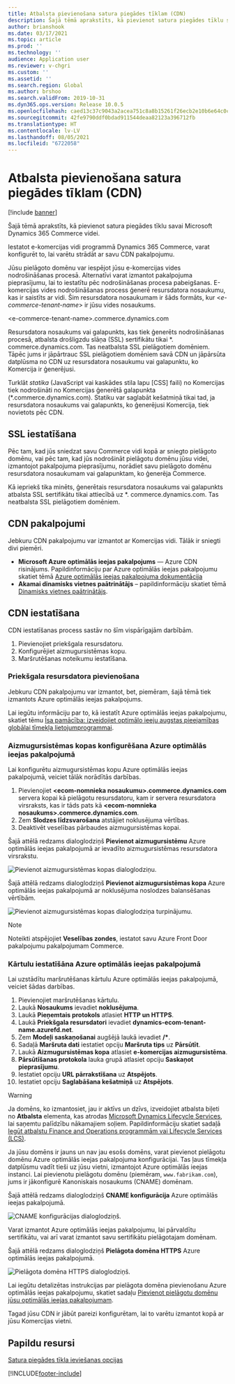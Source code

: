 ```yaml
---
title: Atbalsta pievienošana satura piegādes tīklam (CDN)
description: Šajā tēmā aprakstīts, kā pievienot satura piegādes tīklu savai Microsoft Dynamics 365 Commerce videi.
author: brianshook
ms.date: 03/17/2021
ms.topic: article
ms.prod: ''
ms.technology: ''
audience: Application user
ms.reviewer: v-chgri
ms.custom: ''
ms.assetid: ''
ms.search.region: Global
ms.author: brshoo
ms.search.validFrom: 2019-10-31
ms.dyn365.ops.version: Release 10.0.5
ms.openlocfilehash: caed13c37c9043a2acea751c8a8b15261f26ecb2e10b6e64c0ce50f6ce9a68de
ms.sourcegitcommit: 42fe9790ddf0bdad911544deaa82123a396712fb
ms.translationtype: HT
ms.contentlocale: lv-LV
ms.lasthandoff: 08/05/2021
ms.locfileid: "6722058"
---
```

# <a name="add-support-for-a-content-delivery-network-cdn"></a>Atbalsta pievienošana satura piegādes tīklam (CDN)

[!include [banner](includes/banner.md)]

Šajā tēmā aprakstīts, kā pievienot satura piegādes tīklu savai Microsoft Dynamics 365 Commerce videi.

Iestatot e-komercijas vidi programmā Dynamics 365 Commerce, varat konfigurēt to, lai varētu strādāt ar savu CDN pakalpojumu. 

Jūsu pielāgoto domēnu var iespējot jūsu e-komercijas vides nodrošināšanas procesā. Alternatīvi varat izmantot pakalpojuma pieprasījumu, lai to iestatītu pēc nodrošināšanas procesa pabeigšanas. E-komercijas vides nodrošināšanas process ģenerē resursdatora nosaukumu, kas ir saistīts ar vidi. Šim resursdatora nosaukumam ir šāds formāts, kur \<*e-commerce-tenant-name*\> ir jūsu vides nosaukums.

&lt;e-commerce-tenant-name&gt;.commerce.dynamics.com

Resursdatora nosaukums vai galapunkts, kas tiek ģenerēts nodrošināšanas procesā, atbalsta drošligzdu slāņa (SSL) sertifikātu tikai \*. commerce.dynamics.com. Tas neatbalsta SSL pielāgotiem domēniem. Tāpēc jums ir jāpārtrauc SSL pielāgotiem domēniem savā CDN un jāpārsūta datplūsma no CDN uz resursdatora nosaukumu vai galapunktu, ko Komercija ir ģenerējusi. 

Turklāt *statika* (JavaScript vai kaskādes stila lapu \[CSS\] faili) no Komercijas tiek nodrošināti no Komercijas ģenerētā galapunkta (\*.commerce.dynamics.com). Statiku var saglabāt kešatmiņā tikai tad, ja resursdatora nosaukums vai galapunkts, ko ģenerējusi Komercija, tiek novietots pēc CDN.

## <a name="set-up-ssl"></a>SSL iestatīšana

Pēc tam, kad jūs sniedzat savu Commerce vidi kopā ar sniegto pielāgoto domēnu, vai pēc tam, kad jūs nodrošināt pielāgotu domēnu jūsu videi, izmantojot pakalpojuma pieprasījumu, norādiet savu pielāgoto domēnu resursdatora nosaukumam vai galapunktam, ko ģenerēja Commerce.

Kā iepriekš tika minēts, ģenerētais resursdatora nosaukums vai galapunkts atbalsta SSL sertifikātu tikai attiecībā uz \*. commerce.dynamics.com. Tas neatbalsta SSL pielāgotiem domēniem.

## <a name="cdn-services"></a>CDN pakalpojumi

Jebkuru CDN pakalpojumu var izmantot ar Komercijas vidi. Tālāk ir sniegti divi piemēri.

- **Microsoft Azure optimālās ieejas pakalpojums** — Azure CDN risinājums. Papildinformāciju par Azure optimālās ieejas pakalpojumu skatiet tēmā [Azure optimālās ieejas pakalpojuma dokumentācija](/azure/frontdoor/)
- **Akamai dinamisks vietnes paātrinātājs** – papildinformāciju skatiet tēmā [Dinamisks vietnes paātrinātājs](https://www.akamai.com/us/en/products/performance/dynamic-site-accelerator.jsp).

## <a name="cdn-setup"></a>CDN iestatīšana

CDN iestatīšanas process sastāv no šīm vispārīgajām darbībām.

1. Pievienojiet priekšgala resursdatoru.
1. Konfigurējiet aizmugursistēmas kopu.
1. Maršrutēšanas noteikumu iestatīšana.

### <a name="add-a-front-end-host"></a>Priekšgala resursdatora pievienošana

Jebkuru CDN pakalpojumu var izmantot, bet, piemēram, šajā tēmā tiek izmantots Azure optimālās ieejas pakalpojums. 

Lai iegūtu informāciju par to, kā iestatīt Azure optimālās ieejas pakalpojumu, skatiet tēmu [Īsa pamācība: izveidojiet optimālo ieeju augstas pieejamības globālai tīmekļa lietojumprogrammai](/azure/frontdoor/quickstart-create-front-door).

### <a name="configure-a-backend-pool-in-azure-front-door-service"></a>Aizmugursistēmas kopas konfigurēšana Azure optimālās ieejas pakalpojumā

Lai konfigurētu aizmugursistēmas kopu Azure optimālās ieejas pakalpojumā, veiciet tālāk norādītās darbības.

1. Pievienojiet **&lt;ecom-nomnieka nosaukumu&gt;.commerce.dynamics.com** servera kopai kā pielāgotu resursdatoru, kam ir servera resursdatora virsraksts, kas ir tāds pats kā **&lt;ecom-nomnieka nosaukums&gt;.commerce.dynamics.com**.
1. Zem **Slodzes līdzsvarošana** atstājiet noklusējuma vērtības.
1. Deaktivēt veselības pārbaudes aizmugursistēmas kopai.

Šajā attēlā redzams dialoglodziņš **Pievienot aizmugursistēmu** Azure optimālās ieejas pakalpojumā ar ievadīto aizmugursistēmas resursdatora virsrakstu.

![Pievienot aizmugursistēmas kopas dialoglodziņu.](./media/CDN_BackendPool.png)

Šajā attēlā redzams dialoglodziņš **Pievienot aizmugursistēmas kopa** Azure optimālās ieejas pakalpojumā ar noklusējuma noslodzes balansēšanas vērtībām.

![Pievienot aizmugursistēmas kopas dialoglodziņa turpinājumu.](./media/CDN_BackendPool_2.png)

> [!NOTE]
> Noteikti atspējojiet **Veselības zondes**, iestatot savu Azure Front Door pakalpojumu pakalpojumam Commerce.


### <a name="set-up-rules-in-azure-front-door-service"></a>Kārtulu iestatīšāna Azure optimālās ieejas pakalpojumā

Lai uzstādītu maršrutēšanas kārtulu Azure optimālās ieejas pakalpojumā, veiciet šādas darbības.

1. Pievienojiet maršrutēšanas kārtulu.
1. Laukā **Nosaukums** ievadiet **noklusējuma**.
1. Laukā **Pieņemtais protokols** atlasiet **HTTP un HTTPS**.
1. Laukā **Priekšgala resursdatori** ievadiet **dynamics-ecom-tenant-name.azurefd.net**.
1. Zem **Modeļi saskaņošanai** augšējā laukā ievadiet **/\***.
1. Sadaļā **Maršruta dati** iestatiet opciju **Maršruta tips** uz **Pārsūtīt**.
1. Laukā **Aizmugursistēmas kopa** atlasiet **e-komercijas aizmugursistēma**.
1. **Pārsūtīšanas protokola** lauka grupā atlasiet opciju **Saskaņot pieprasījumu**. 
1. Iestatiet opciju **URL pārrakstīšana** uz **Atspējots**.
1. Iestatiet opciju **Saglabāšana kešatmiņā** uz **Atspējots**.


> [!WARNING]
> Ja domēns, ko izmantosiet, jau ir aktīvs un dzīvs, izveidojiet atbalsta biļeti no **Atbalsta** elementa, kas atrodas [Microsoft Dynamics Lifecycle Services](https://lcs.dynamics.com/), lai saņemtu palīdzību nākamajiem soļiem. Papildinformāciju skatiet sadaļā [Iegūt atbalstu Finance and Operations programmām vai Lifecycle Services (LCS)](../fin-ops-core/dev-itpro/lifecycle-services/lcs-support.md).

Ja jūsu domēns ir jauns un nav jau esošs domēns, varat pievienot pielāgotu domēnu Azure optimālās ieejas pakalpojuma konfigurācijai. Tas ļaus tīmekļa datplūsmu vadīt tieši uz jūsu vietni, izmantojot Azure optimālās ieejas instanci. Lai pievienotu pielāgotu domēnu (piemēram, `www.fabrikam.com`), jums ir jākonfigurē Kanoniskais nosaukums (CNAME) domēnam.

Šajā attēlā redzams dialoglodziņš **CNAME konfigurācija** Azure optimālās ieejas pakalpojumā.

![CNAME konfigurācijas dialoglodziņš.](./media/CNAME_Configuration.png)

Varat izmantot Azure optimālās ieejas pakalpojumu, lai pārvaldītu sertifikātu, vai arī varat izmantot savu sertifikātu pielāgotajam domēnam.

Šajā attēlā redzams dialoglodziņš **Pielāgota domēna HTTPS** Azure optimālās ieejas pakalpojumā.

![Pielāgota domēna HTTPS dialoglodziņš.](./media/Custom_Domain_HTTPS.png)

Lai iegūtu detalizētas instrukcijas par pielāgota domēna pievienošanu Azure optimālās ieejas pakalpojumu, skatiet sadaļu [Pievienot pielāgotu domēnu jūsu optimālās ieejas pakalpojumam](/azure/frontdoor/front-door-custom-domain).

Tagad jūsu CDN ir jābūt pareizi konfigurētam, lai to varētu izmantot kopā ar jūsu Komercijas vietni.

## <a name="additional-resources"></a>Papildu resursi

[Satura piegādes tīkla ieviešanas opcijas](cdn-options.md)


[!INCLUDE[footer-include](../includes/footer-banner.md)]